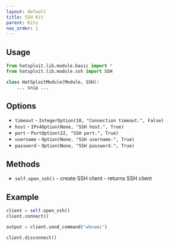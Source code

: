 ```yaml
---
layout: default
title: SSH Kit
parent: Kits
nav_order: 1
---
```


## Usage

```python
from hatsploit.lib.module.basic import *
from hatsploit.lib.module.ssh import SSH

class HatSploitModule(Module, SSH):
    ... snip ...
```

## Options

* `timeout` - `IntegerOption(10, "Connection timeout.", False)`
* `host` - `IPv4Option(None, "SSH host.", True)`
* `port` - `PortOption(22, "SSH port.", True)`
* `username` - `Option(None, "SSH username.", True)`
* `password` - `Option(None, "SSH password.", True)`

## Methods

* `self.open_ssh()` - create SSH client - returns SSH client

## Example

```python
client = self.open_ssh()
client.connect()

output = client.send_command("whoami")

client.disconnect()
```